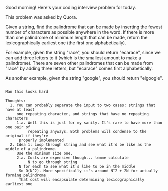 Good morning! Here's your coding interview problem for today.

This problem was asked by Quora.

Given a string, find the palindrome that can be made by inserting the fewest number of characters as possible anywhere in the word. If there is more than one palindrome of minimum length that can be made, return the lexicographically earliest one (the first one alphabetically).

For example, given the string "race", you should return "ecarace", since we can add three letters to it (which is the smallest amount to make a palindrome). There are seven other palindromes that can be made from "race" by adding three letters, but "ecarace" comes first alphabetically.

As another example, given the string "google", you should return "elgoogle".


~~~~~~~~~~~~~~~~~~~~~~~~~~~~~~~~~~~~~~~~~~~`

Man this looks hard

Thoughts:
  1. You can probably separate the input to two cases: strings that have at least
     one repeating character, and strings that have no repeating characters
     1.a. Well this is just for my sanity. It's rare to have more than one pair of
          repeating anyways. Both problems will condense to the original if they're
	  properly implemented
  2. Idea 1: Loop through string and see what it'd be like as the middle of a palindrome.
     Use the minimum size one.
     2.a. Costs are expensive though... lemme calculate
          N to go through string
	  N for each to see what it's like to be in the middle
	  So O(N^2). More specifically it's around N^2 + 2N for actually forming palindrome
	  That cost will encapsulate determining lexicographically earliest one
  